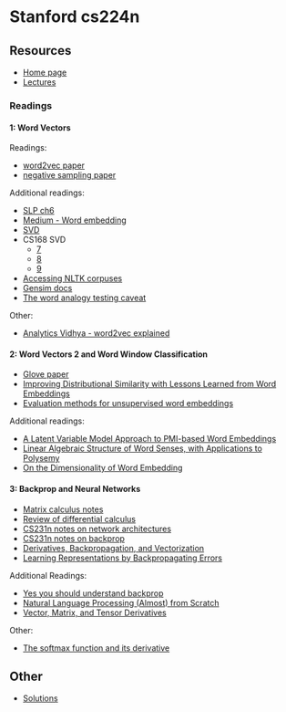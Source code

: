 # Stanford cs224n

## Resources

- [Home page](https://web.stanford.edu/class/archive/cs/cs224n/cs224n.1214/)
- [Lectures](https://www.youtube.com/playlist?list=PLoROMvodv4rOSH4v6133s9LFPRHjEmbmJ)

### Readings

#### 1: Word Vectors 

Readings:
- [word2vec paper](https://arxiv.org/pdf/1301.3781.pdf)
- [negative sampling paper](http://papers.nips.cc/paper/5021-distributed-representations-of-words-and-phrases-and-their-compositionality.pdf)

Additional readings:
- [SLP ch6](https://web.stanford.edu/~jurafsky/slp3/6.pdf)
- [Medium - Word embedding](https://medium.com/data-science-group-iitr/word-embedding-2d05d270b285)
- [SVD](https://davetang.org/file/Singular_Value_Decomposition_Tutorial.pdf)
- CS168 SVD
    - [7](https://web.stanford.edu/class/cs168/l/l7.pdf)
    - [8](http://theory.stanford.edu/~tim/s15/l/l8.pdf)
    - [9](https://web.stanford.edu/class/cs168/l/l9.pdf)
- [Accessing NLTK corpuses](https://www.nltk.org/book/ch02.html)
- [Gensim docs](https://radimrehurek.com/gensim/models/keyedvectors.html#gensim.models.keyedvectors.FastTextKeyedVectors.most_similar)
- [The word analogy testing caveat](https://aclanthology.org/N18-2039.pdf)

Other:
- [Analytics Vidhya - word2vec explained](https://medium.com/analytics-vidhya/maths-behind-word2vec-explained-38d74f32726b)


#### 2: Word Vectors 2 and Word Window Classification

- [Glove paper](https://nlp.stanford.edu/pubs/glove.pdf)
- [Improving Distributional Similarity with Lessons Learned from Word Embeddings](https://aclanthology.org/Q15-1016)
- [Evaluation methods for unsupervised word embeddings](https://aclanthology.org/D15-1036)

Additional readings:
- [A Latent Variable Model Approach to PMI-based Word Embeddings](https://aclanthology.org/Q16-1028/)
- [Linear Algebraic Structure of Word Senses, with Applications to Polysemy](https://transacl.org/ojs/index.php/tacl/article/viewFile/1346/320)
- [On the Dimensionality of Word Embedding](https://proceedings.neurips.cc/paper/2018/file/b534ba68236ba543ae44b22bd110a1d6-Paper.pdf)

#### 3: Backprop and Neural Networks

- [Matrix calculus notes](http://web.stanford.edu/class/cs224n/readings/gradient-notes.pdf)
- [Review of differential calculus](http://web.stanford.edu/class/cs224n/readings/review-differential-calculus.pdf)
- [CS231n notes on network architectures](http://cs231n.github.io/neural-networks-1/)
- [CS231n notes on backprop](http://cs231n.github.io/optimization-2/)
- [Derivatives, Backpropagation, and Vectorization](http://cs231n.stanford.edu/handouts/derivatives.pdf)
- [Learning Representations by Backpropagating Errors](http://www.iro.umontreal.ca/~vincentp/ift3395/lectures/backprop_old.pdf)

Additional Readings:
- [Yes you should understand backprop](https://medium.com/@karpathy/yes-you-should-understand-backprop-e2f06eab496b)
- [Natural Language Processing (Almost) from Scratch](http://www.jmlr.org/papers/volume12/collobert11a/collobert11a.pdf)
- [Vector, Matrix, and Tensor Derivatives](http://cs231n.stanford.edu/vecDerivs.pdf)

Other:
- [The softmax function and its derivative](https://eli.thegreenplace.net/2016/the-softmax-function-and-its-derivative/)
## Other

- [Solutions](https://github.com/fullpower/CS224N-2022)